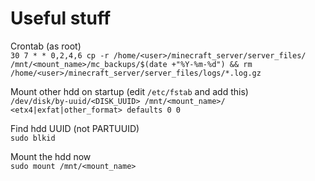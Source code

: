 # Useful stuff #

Crontab (as root)  
`30 7 * * 0,2,4,6 cp -r /home/<user>/minecraft_server/server_files/ /mnt/<mount_name>/mc_backups/$(date +"%Y-%m-%d") && rm /home/<user>/minecraft_server/server_files/logs/*.log.gz`

Mount other hdd on startup (edit `/etc/fstab` and add this)  
`/dev/disk/by-uuid/<DISK_UUID> /mnt/<mount_name>/ <etx4|exfat|other_format> defaults 0 0`

Find hdd UUID (not PARTUUID)  
`sudo blkid`

Mount the hdd now  
`sudo mount /mnt/<mount_name>`